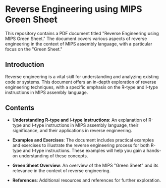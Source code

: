 # Reverse Engineering using MIPS Green Sheet

This repository contains a PDF document titled "Reverse Engineering using MIPS Green Sheet." The document covers various aspects of reverse engineering in the context of MIPS assembly language, with a particular focus on the "Green Sheet."

## Introduction

Reverse engineering is a vital skill for understanding and analyzing existing code or systems. This document offers an in-depth exploration of reverse engineering techniques, with a specific emphasis on the R-type and I-type instructions in MIPS assembly language.

## Contents

- **Understanding R-type and I-type Instructions**: An explanation of R-type and I-type instructions in MIPS assembly language, their significance, and their applications in reverse engineering.

- **Examples and Exercises**: The document includes practical examples and exercises to illustrate the reverse engineering process for both R-type and I-type instructions. These examples will help you gain a hands-on understanding of these concepts.

- **Green Sheet Overview**: An overview of the MIPS "Green Sheet" and its relevance in the context of reverse engineering.

- **References**: Additional resources and references for further exploration.
